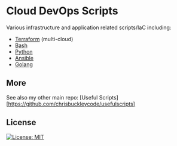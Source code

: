 # Cloud DevOps Scripts

Various infrastructure and application related scripts/IaC including:

- [Terraform](/terraform/) (multi-cloud)
- [Bash](/shell/)
- [Python](/python/)
- [Ansible](/ansible/)
- [Golang](/golang/)

## More

See also my other main repo: [Useful Scripts][https://github.com/chrisbuckleycode/usefulscripts]

## License
[![License: MIT](https://img.shields.io/badge/License-MIT-yellow.svg)](https://opensource.org/licenses/MIT)
